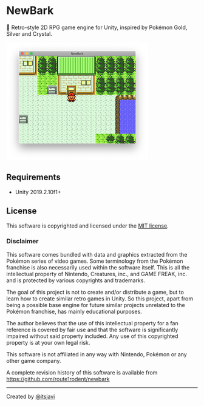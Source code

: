 # NewBark
🌳 Retro-style 2D RPG game engine for Unity, inspired by Pokémon Gold, Silver and Crystal.

![screenshot](Assets/Graphics/Images/screenshot.png)


## Requirements

- Unity 2019.2.10f1+


## License

This software is copyrighted and licensed under the 
[MIT license](https://github.com/route1rodent/newbark/LICENSE).

### Disclaimer

This software comes bundled with data and graphics extracted from the
Pokémon series of video games. Some terminology from the Pokémon franchise is
also necessarily used within the software itself. This is all the intellectual
property of Nintendo, Creatures, inc., and GAME FREAK, inc. and is protected by
various copyrights and trademarks.

The goal of this project is not to create and/or distribute a game, but to learn
how to create similar retro games in Unity. So this project, apart from being a possible
base engine for future similar projects unrelated to the Pokémon franchise,
has mainly educational purposes.

The author believes that the use of this intellectual property for a fan reference
is covered by fair use and that the software is significantly impaired without said
property included. Any use of this copyrighted property is at your own legal risk.

This software is not affiliated in any way with Nintendo,
Pokémon or any other game company.

A complete revision history of this software is available from
https://github.com/route1rodent/newbark

---


Created by [@itsjavi](https://github.com/itsjavi)
